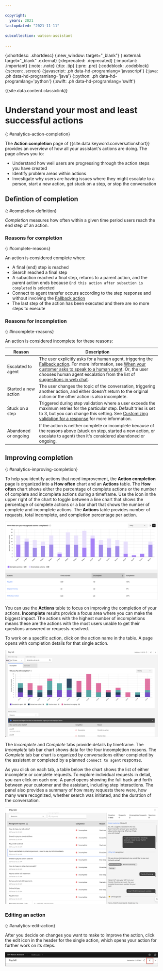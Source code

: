 ```yaml
---

copyright:
  years: 2021
lastupdated: "2021-11-11"

subcollection: watson-assistant

---
```


{:shortdesc: .shortdesc}
{:new_window: target="_blank"}
{:external: target="_blank" .external}
{:deprecated: .deprecated}
{:important: .important}
{:note: .note}
{:tip: .tip}
{:pre: .pre}
{:codeblock: .codeblock}
{:screen: .screen}
{:javascript: .ph data-hd-programlang='javascript'}
{:java: .ph data-hd-programlang='java'}
{:python: .ph data-hd-programlang='python'}
{:swift: .ph data-hd-programlang='swift'}

{{site.data.content.classiclink}}

# Understand your most and least successful actions
{: #analytics-action-completion}

The **Action completion** page of {{site.data.keyword.conversationshort}} provides an overview of how all your assistant's actions are doing. The page allows you to:
- Understand how well users are progressing through the action steps you have created
- Identify problem areas within actions
- Investigate why users are having issues where they might escalate to a person, start a new action, get stuck on a step, or stop the conversation

## Defintion of completion
{: #completion-definition}

*Completion* measures how often within a given time period users reach the end step of an action.

### Reasons for completion
{: #complete-reasons}

An action is considered complete when:
- A final (end) step is reached
- Search reached a final step
- A subaction reached a final step, returns to a parent action, and the parent action ends because `End this action after subaction is completed` is selected
- Connect to agent transfer occurs according to the step response and without involving the [Fallback action](/docs/watson-assistant?topic=watson-assistant-handle-errors#fallback-action)
- The last step of the action has been executed and there are no more steps to execute

### Reasons for incompletion
{: #incomplete-reasons}

An action is considered incomplete for these reasons:

| Reason | Description |
| ------ | ---------- |
| Escalated to agent | The user explicitly asks for a human agent, triggering the [Fallback action](/docs/watson-assistant?topic=watson-assistant-handle-errors#fallback-action). For more information, see [When your customer asks to speak to a human agent](/docs/watson-assistant?topic=watson-assistant-handle-errors#when-your-customer-asks-to-speak-to-a-human-agent). Or, the user chooses human agent escalation from the list of [suggestions in web chat](/docs/watson-assistant?topic=watson-assistant-deploy-web-chat#deploy-web-chat-alternate). |
| Started a new action | The user changes the topic of the conversation, triggering another action, and either doesn't return to the original action or the other action is also incomplete. |
| Stuck on a step |  Triggered during step validation where a user exceeds the maximum retries for the particular step. Default tries is set to 3, but you can change this setting. See [Customizing validation for a response](/docs/watson-assistant?topic=watson-assistant-handle-errors#customizing-validation-for-a-response) for more information. |
| Abandoned or ongoing | If the action is neither complete or incomplete because of the reasons above (stuck on step, started a new action, or escalate to agent) then it's considered abandoned or ongoing. |

## Improving completion
{: #analytics-improving-completion}

To help you identify actions that need improvement, the **Action completion** page is organized into a **How often** chart and an **Actions** table. The **How often** chart shows either the percentage of complete actions or the number of complete and incomplete actions during a timeframe. Use the icon in the upper right of the chart to toggle between a line chart that shows the percentage of complete actions or a bar chart that shows the number of complete and incomplete actions. The **Actions** table provides number of requests, total incomplete, and completion percentage per action.

![Action completion](images/analytics-action-completion.png)

You can use the **Actions** table to focus on improving the completion of your actions. **Incomplete** results provide a focus area where you can make the biggest impact. The actions with the highest number of incompletions means these are the actions with the most users unable to get their questions answered or requests resolved.

To work on a specific action, click on the action name in the table. A page opens with completion details for that single action.

![Action page](images/analytics-single-action.png)

The *Incomplete* and *Complete* tabs provide details by timeframe. The *Incomplete* tab bar chart shows data for the four incompletion reasons. The *Complete* tab bar chart is organized by conversations either completed by the assistant or completed by a planned `connect to agent` response.

As you click on each tab, a table below the chart shows the list of either incomplete or complete requests. To explore individual requests in detail, you can click on each one. A panel opens showing the full back and forth between your customer and the assistant, including step interactions. The panel also provides a summary of how many requests there were, how many were recognized, whether search was initiated, and the duration of the conversation.

![Request detail](images/analytics-completion-side-panel.png)

### Editing an action
{: #analytics-edit-action}

After you decide on changes you want to make to improve the action, click the edit icon in the header for the single action, which opens your action for further work on its steps.

![Edit action](images/analytics-completion-edit-action.png)
